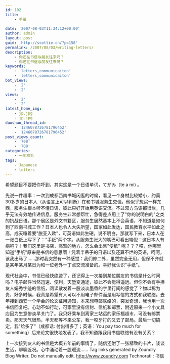 ```yaml
---
id: 102
title:
    - 手纸
  
date: '2007-08-03T11:34:12+00:00'
author: admin
layout: post
guid: 'http://scottie.cn/?p=158'
permalink: /2007/08/03/writing-letters/
description:
    - 你还在书信与朋友往来吗？
    - 你还在书信与朋友往来吗？
keywords:
    - 'letters,communicaiton'
    - 'letters,communicaiton'
bot_views:
    - '2'
    - '2'
views:
    - '2'
    - '2'
latest_home_img:
    - jp.jpg
    - jp.jpg
duoshuo_thread_id:
    - '1246078726781796452'
    - '1246078726781796452'
post_views_count:
    - '708'
    - '708'
categories:
    - 一地鸡毛
tags:
    - Japanese
    - letters
---
```


希望题目不要把你吓到，其实这是一个日语单词，てがみ（te a mi) 。

先说一件趣事：一次到成都西南书城闲逛的时候，看见一个身材比较矮小，约莫30多岁的日本人（从语言上可以判断）在和书城服务生交谈。他似乎想买一样东西，服务生根本听不懂日语，彼此只好开始用英语交流。不过双方鸟语都很烂，几乎无法有效地传递信息。服务生非常想帮忙，急得差点用上了"你的说明白的"之类的抗战日语。那个展区是外文书籍区，服务生居然基本上不会英语，不知道是如何到了西南书城工作？日本人也令人大失所望，国家如此发达，国民教育水平如此之高，成天嚷着要"脱亚入欧"，可英语如此生硬。说不明白，那就写下来，日本人在一张白纸上写下了："手纸"两个字。从服务生张大的嘴巴可看出端倪：这日本人有病吧？！我们这里是书店，高雅的地方，怎么会出售"便纸" 呢？？？哎，他哪里知道"手纸"原来是书信的意思啊！凭着半吊子的日语以及还算不烂的英语，呵呵，该我出马了......那时我突然有一种感觉：我们修二外，虽然完全无用，但保不齐就是某年某月某日为和一位老外一丁点交流准备的。幸好我认识"手纸"。

现代社会中，书信已经快绝迹了，还记得上一次接到某位朋友的书信是什么时间吗？电子邮件当然迅速、便利，天堑变通途，彼此不会觉得遥远。但你不会有手捧友人娟秀字迹的信纸，阅读散发着一股淡淡墨香的字里行间的感觉了？物以稀为贵，好多时候，我真是希望有人可以不用电子邮件而是用写信的方式和我联络。去年接到西安一个学会的论文征用通知，本来想电邮联络的，突发奇想，我也用一次书信回复吧。心动不如行动，可家里没有信封、信纸和邮票，附近原来一个小文具店因为生意惨淡早关门了。我只好乘车到离家三站远的家乐福超市，可没有邮票卖。那天天气很热，半天都等不来公车，我一咬牙打的又去了邮局。最后一切搞定，我"给多了"（成都话: 付出得多了；英语：You pay too much for something）后来论文很快地发表了，我不知道跟我用书信联络有没有关系？

上一次接到友人的书信是大概五年前的事情了，随信还附了一张精致的卡片，谈谈生活，聊聊近况。心中涌动着一股暖流......
 Tag links generated by Zoundry Blog Writer. Do not manually edit. http://www.zoundry.com 
Technorati : 书信